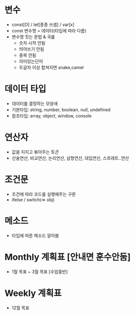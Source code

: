 # 변수

- const[O] / let[종종 쓰셈] / var[x]
- const 변수명 = 데이터(타입에 따라 다름)
- 변수명 짓는 문법 & 국룰
  - 숫자 시작 안됨
  - 띄어쓰기 안됨
  - 중복 안됨
  - 의미있는단어
  - 두글자 이상 합쳐지면 snake,camel

# 데이터 타입

- 데이터를 결정하는 모양새
- 기본타입: string, number, boolean, null, undefined
- 참조타입: array, object, window, console

# 연산자

- 값을 지지고 볶아주는 토큰
- 산술연산, 비교연산, 논리연산, 삼항연산, 대입연산, 스프레트..연산

# 조건문

- 조건에 따라 코드를 실행해주는 구문
- ifelse / switch(=> obj)

# 메소드

- 타입에 따른 메소드 알아봄

# Monthly 계획표 [안내면 훈수안둠]

- 1월 목표 ~ 3월 목표 [수업중반]

# Weekly 계획표

- 12월 목표
